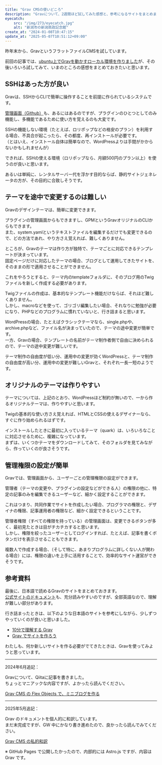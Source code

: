 ```yaml
---
title: "Grav CMSの使いどころ"
description: "Gravについて、2週間ほど試してみた感想と、参考になるサイトをまとめました。"
eyecatch: 
    src: "/img/273/eyecatch.jpg"
    alt: "新潟市の新潟県政記念館"
create_at: "2024-01-08T10:47:15"
update_at: "2025-05-07T10:51:12+09:00"
---
```


昨年末から、GravというフラットファイルCMSを試しています。

前回の記事では、[ubuntu上でGravを動かすローカル環境を作りました](/archives/270.html)が、その後いろいろ試してみて、いまのところの感想をまとめておきたいと思います。

## SSHはあった方が良い

Gravは、SSHからCLIで簡単に操作することを前提に作られているシステムです。

[管理画面（Github）](https://github.com/getgrav/grav-plugin-admin)も、あるにはあるのですが、プラグインのひとつとしてのみ機能し、多機能であるために使い方を覚えるのも大変です。

SSHの機能しない環境（たとえば、ロリポップなどの格安のプラン）を利用する場合、不具合が起こったら、その都度、再インストールが必要です。  
（とはいえ、インストール自体は簡単なので、WordPressよりは手間がかからないかもしれませんが）

できれば、SSHの使える環境（ロリポップなら、月額500円のプラン以上）を使うのが良いと思います。

あるいは単純に、レンタルサーバー代を浮かす目的ならば、静的サイトジェネレータの方が、その目的に合致しそうです。

## テーマを途中で変更するのは難しい

Gravのデザインテーマは、簡単に変更できます。

プラグインの管理画面からもできますし、GPMというGravオリジナルのCLIからもできます。  
また、system.yamlというテキストファイルを編集するだけでも変更できるので、どの方法であれ、やり方さえ覚えれば、難しくありません。

ところが、Gravのテーマは作り方が独特で、テーマごとに対応できるテンプレートが決まっています。  
固定ページだけに対応したテーマの場合、ブログとして運用してきたサイトを、そのままの形で適用させることができません。

これをやろうとすると、テーマ内のtemplateフォルダに、そのブログ用のTwigファイルを新しく作成する必要があります。

Twigファイルの作成は、基本的なテンプレート機能だけならば、それほど難しくありません。  
しかし、macroなどを使って、ゴリゴリ編集したい場合、それなりに勉強が必要になり、PHPなどのプログラムに慣れていないと、行き詰まると思います。

WordPressの場合、たとえばクラシックテーマなら、single.phpや、archive.phpなど、ファイル名が決まっていたので、テーマの途中変更が簡単です。  
一方、Gravの場合、テンプレートの名前がテーマ制作者側で自由に決められるので、テーマの途中変更が難しいです。

テーマ制作の自由度が低い分、運用中の変更が効くWordPressと、テーマ制作の自由度が高い分、運用中の変更が難しいGravと、それぞれ一長一短のようです。

## オリジナルのテーマは作りやすい

テーマについては、上記のとおり、WordPressほど制約が無いので、一から作るオリジナルテーマは、作りやすいと思います。

Twigの基本的な使い方さえ覚えれば、HTMLとCSSの使えるデザイナーなら、すぐに作り始められるはずです。

インストールしたときに最初に入っているテーマ（quark）は、いろいろなことに対応させるために、複雑になっています。  
まずは、いくつかテーマをダウンロードしてみて、そのフォルダを見てみながら、作っていくのが良さそうです。

## 管理権限の設定が簡単

Gravでは、管理画面から、ユーザーごとの管理権限の設定ができます。

管理者（テーマの変更や、プラグインの設定などができる人）の権限の他に、特定の記事のみを編集できるユーザーなど、細かく設定することができます。

これはつまり、共同作業でサイトを作成したい場合、プログラマの権限と、デザイナの権限、記事運用者の権限など、細かく設定できるということです。

管理者権限（すべての権限を持っている）の管理画面は、変更できるボタンが多く、最初見たときは目がチカチカすると思います。  
しかし、権限を絞ったユーザーとしてログインすれば、たとえば、記事を書くボタンだけを表示させることもできます。

複数人で作成する場合、（そして特に、あまりプログラムに詳しくない人が関わる場合）には、権限の違いを上手に活用することで、効率的なサイト運営ができそうです。

## 参考資料

最後に、日本語で読めるGravのサイトをまとめておきます。  
[公式サイトのドキュメント](https://learn.getgrav.org/)も、充分読みやすいのですが、全部英語なので、理解が難しい部分があります。

行き詰まったときは、以下のような日本語のサイトを参考にしながら、少しずつやっていくのが良いと思いました。

- [10分で理解する Grav](https://qiita.com/Chanmoro/items/46b496091082be45e44c)
- [Grav でサイトを作ろう](https://grav.maruyuki.org/)

わたしも、何か新しいサイトを作る必要がでてきたときは、Gravを使ってみようと思っています。

---

2024年6月追記：

Gravについて、Qiitaに記事を書きました。  
ちょっとマニアックな内容ですが、よかったら読んでください。

[Grav CMS の Flex Objects で、ミニブログを作る](https://qiita.com/g222/items/b7c80e3b294dce85a330)

---

2025年5月追記：

Grav のドキュメントを個人的に和訳しています。  
まだ未完成ですが、GW 中にかなり書き進めたので、良かったら読んでみてください。

[Grav CMS の私的和訳](https://thirdcake.github.io/learn-grav-ja/01.basics/)

※ GitHub Pages で公開したかったので、内部的には Astro.js ですが、内容は Grav です。
